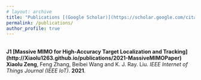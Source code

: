 ```yaml
---
# layout: archive
title: "Publications [(Google Scholar)](https://scholar.google.com/citations?hl=en&user=dfbckccAAAAJ)"
permalink: /publications/
author_profile: true
---
```

<br>
<b>J1 [Massive MIMO for High-Accuracy Target Localization and Tracking](http://Xiaolu1263.github.io/publications/2021-MassiveMIMOPaper)</b> 
<br>
<b>Xiaolu Zeng</b>, Feng Zhang, Beibei Wang and K. J. Ray. Liu.
<i> IEEE Internet of Things Journal (IEEE IoT)</i>. <b>2021</b>.
